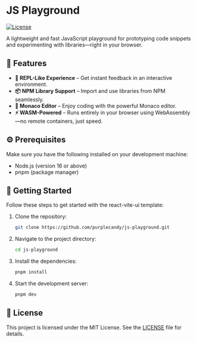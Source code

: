 # JS Playground

[![License](https://img.shields.io/badge/license-MIT-blue.svg)](https://github.com/purplecandy/js-playground/blob/main/LICENSE)

A lightweight and fast JavaScript playground for prototyping code snippets and experimenting with libraries—right in your browser.

## 🎉 Features

- **🔁 REPL-Like Experience** – Get instant feedback in an interactive environment.
- **📦 NPM Library Support** – Import and use libraries from NPM seamlessly.
- **📝 Monaco Editor** – Enjoy coding with the powerful Monaco editor.
- **⚡ WASM-Powered** – Runs entirely in your browser using WebAssembly—no remote containers, just speed.

## ⚙️ Prerequisites

Make sure you have the following installed on your development machine:

- Node.js (version 16 or above)
- pnpm (package manager)

## 🚀 Getting Started

Follow these steps to get started with the react-vite-ui template:

1. Clone the repository:

   ```bash
   git clone https://github.com/purplecandy/js-playground.git
   ```

2. Navigate to the project directory:

   ```bash
   cd js-playground
   ```

3. Install the dependencies:

   ```bash
   pnpm install
   ```

4. Start the development server:

   ```bash
   pnpm dev
   ```

## 📄 License

This project is licensed under the MIT License. See the [LICENSE](https://choosealicense.com/licenses/mit/) file for details.
